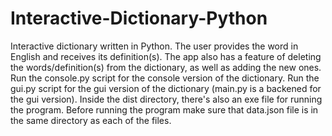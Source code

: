# Interactive-Dictionary-Python
Interactive dictionary written in Python.
The user provides the word in English and receives its definition(s). The app also has a feature of deleting the words/definition(s)
from the dictionary, as well as adding the new ones.
Run the console.py script for the console version of the dictionary.
Run the gui.py script for the gui version of the dictionary (main.py is a backened for the gui version).
Inside the dist directory, there's also an exe file for running the program.
Before running the program make sure that data.json file is in the same directory as each of the files.

